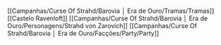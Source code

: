 [[Campanhas/Curse Of Strahd/Barovia │ Era de Ouro/Tramas/Tramas]]
[[Castelo Ravenloft]]
[[Campanhas/Curse Of Strahd/Barovia │ Era de Ouro/Personagens/Strahd von Zarovich]]
[[Campanhas/Curse Of Strahd/Barovia │ Era de Ouro/Facções/Party/Party]]